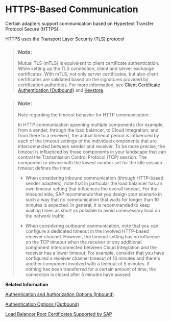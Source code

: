 <!-- loio1a22d0089ba94706a1c3e3baf99bcf2d -->

# HTTPS-Based Communication

Certain adapters support communication based on Hypertext Transfer Protocol Secure \(HTTPS\).

HTTPS uses the Transport Layer Security \(TLS\) protocol

> ### Note:  
> Mutual TLS \(mTLS\) is equivalent to client certificate authentication. While setting up the TLS connection, client and server exchange certificates. With mTLS, not only server certificates, but also client certificates are validated based on the signatures provided by certification authorities. For more information, see [Client Certificate Authentication \(Outbound\)](client-certificate-authentication-outbound-c4e4a15.md) and [Keystore](keystore-b163513.md).

> ### Note:  
> Note regarding the timeout behavior for HTTP communication:
> 
> In HTTP communication spanning multiple components \(for example, from a sender, through the load balancer, to Cloud Integration, and from there to a receiver\), the actual timeout period is influenced by each of the timeout settings of the individual components that are interconnected between sender and receiver. To be more precise, the timeout is influenced by those components in your landscape that can control the Transmission Control Protocol \(TCP\) session. The component or device with the lowest number set for the idle session timeout defines the timer.
> 
> -   When considering inbound communication \(through HTTP-based sender adapters\), note that in particular the load balancer has an own timeout setting that influences the overall timeout. For the inbound side, SAP recommends that you design your scenario in such a way that no communication that waits for longer than 10 minutes is expected. In general, it is recommended to keep waiting times as short as possible to avoid unnecessary load on the network traffic.
> 
> -   When considering outbound communication, note that you can configure a dedicated timeout in the involved HTTP-based receiver channel. However, the timeout setting has no influence on the TCP timeout when the receiver or any additional component interconnected between Cloud Integration and the receiver has a lower timeout. For example, consider that you have configured a receiver channel timeout of 10 minutes and there's another component involved with a timeout of 5 minutes. If nothing has been transferred for a certain amount of time, the connection is closed after 5 minutes have passed.

**Related Information**  


[Authentication and Authorization Options \(Inbound\)](authentication-and-authorization-options-inbound-983f2a5.md "When a client calls a server using a secure communication channel, two different kinds of checks are performed subsequently.")

[Authentication Options \(Outbound\)](authentication-options-outbound-58a7537.md "For outbound communication through HTTPS (when the tenant sends a message to a receiver), the following authentication options are supported.")

[Load Balancer Root Certificates Supported by SAP](load-balancer-root-certificates-supported-by-sap-4509f60.md "The load balancer supports a certain list of root certificates.")

